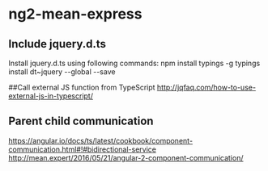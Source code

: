 # ng2-mean-express
## Include jquery.d.ts

Install jquery.d.ts using following commands:
npm install typings -g
typings install dt~jquery --global --save

##Call external JS function from TypeScript
http://jqfaq.com/how-to-use-external-js-in-typescript/

## Parent child communication
https://angular.io/docs/ts/latest/cookbook/component-communication.html#!#bidirectional-service
http://mean.expert/2016/05/21/angular-2-component-communication/


